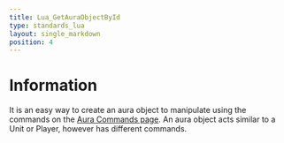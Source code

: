 ```yaml
---
title: Lua_GetAuraObjectById
type: standards_lua
layout: single_markdown
position: 4
---
```


# Information

It is an easy way to create an aura object to manipulate using the commands on the [Aura Commands page](/Wiki/docs/standards_sctipts/methods_lua/Aura_Methods). 
An aura object acts similar to a Unit or Player, however has different commands.